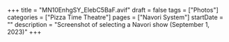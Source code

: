 +++
title = "MN10EnhgSY_ElebC5BaF.avif"
draft = false
tags = ["Photos"]
categories = ["Pizza Time Theatre"]
pages = ["Navori System"]
startDate = ""
description = "Screenshot of selecting a Navori show (September 1, 2023)"
+++
